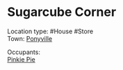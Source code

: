 # Sugarcube Corner

Location type: #House #Store \
Town: [Ponyville](./ponyville.md)

Occupants: \
[Pinkie Pie](../ponies/pinkie-pie/pinkie-pie.md)
